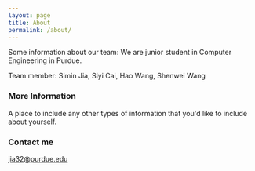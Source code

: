 ```yaml
---
layout: page
title: About
permalink: /about/
---
```


Some information about our team:
We are junior student in Computer Engineering in Purdue. 

Team member:
Simin Jia, Siyi Cai, Hao Wang, Shenwei Wang

### More Information

A place to include any other types of information that you'd like to include about yourself.

### Contact me

[jia32@purdue.edu](mailto:jia32@purdue.edu)